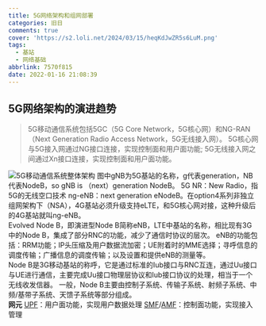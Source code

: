 ```yaml
---
title: 5G网络架构和组网部署
categories: 旧日
comments: true
cover: 'https://s2.loli.net/2024/03/15/heqKdJwZR5s6LuM.png'
tags:
  - 基站
  - 网络基础
abbrlink: 7570f815
date: 2022-01-16 21:08:39
---
```

## 5G网络架构的演进趋势 ##

> 5G移动通信系统包括5GC（5G Core Network，5G核心网）和NG-RAN（Next Generation Radio Access Network，5G无线接入网）。
> 5G核心网与5G接入网通过NG接口连接，实现控制面和用户面功能;
> 5G无线接入网之间通过Xn接口连接，实现控制面和用户面功能。

![5G移动通信系统整体架构][1]
图中gNB为5G基站的名称，g代表generation，NB代表NodeB，so gNB is （next）generation NodeB。
5G NR：New Radio，指5G的无线空口技术
ng-eNB：next generation eNodeB。在option4系列非独立组网架构下（NSA），4G基站必须升级支持eLTE，和5G核心网对接，这种升级后的4G基站就叫ng-eNB。
<br />
Evolved Node B，即演进型Node B简称eNB，LTE中基站的名称，相比现有3G中的Node B，集成了部分RNC的功能，减少了通信时协议的层次。
eNB的功能包括：RRM功能；IP头压缩及用户数据流加密；UE附着时的MME选择；寻呼信息的调度传输；广播信息的调度传输；以及设置和提供eNB的测量等。
<br />
Node B是3G移动基站的称呼，它是通过标准的Iub接口与RNC互连，通过Uu接口与UE进行通信，主要完成Uu接口物理层协议和Iub接口协议的处理，相当于一个无线收发信器。
一般，Node B主要由控制子系统、传输子系统、射频子系统、中频/基带子系统、天馈子系统等部分组成。
<br />
**网元**
[UPF][2]：用户面功能，实现用户数据处理
[SMF][3]/[AMF][4]：控制面功能，实现接入管理


  [1]: https://s2.loli.net/2024/03/15/fC2xwoZENAIPU95.png
  [2]: https://baike.baidu.com/item/UPF/13973820?fr=aladdin
  [3]: https://baike.baidu.com/item/smf/22360829#viewPageContent
  [4]: https://baike.baidu.com/item/AMF/3337707